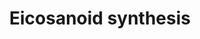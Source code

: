 ---
annotations:
- id: PW:0001239
  parent: classic metabolic pathway
  type: Pathway Ontology
  value: eicosanoid biosynthetic pathway
authors:
- A.Kwa
- MaintBot
- Khanspers
- Thomas
- Christine Chichester
- Mkutmon
- Eweitz
citedin: ''
communities: []
description: 'In biochemistry, eicosanoids are signaling molecules made by oxidation
  of twenty-carbon essential fatty acids, (EFAs). They exert complex control over
  many bodily systems, mainly in inflammation or immunity, and as messengers in the
  central nervous system.  Source: [Wikipedia](https://en.wikipedia.org/wiki/Eicosanoid)'
last-edited: 2025-02-27
ndex: null
organisms:
- Mus musculus
redirect_from:
- /index.php/Pathway:WP318
- /instance/WP318
- /instance/WP318_r136929
revision: r136929
schema-jsonld:
- '@context': https://schema.org/
  '@id': https://wikipathways.github.io/pathways/WP318.html
  '@type': Dataset
  creator:
    '@type': Organization
    name: WikiPathways
  description: 'In biochemistry, eicosanoids are signaling molecules made by oxidation
    of twenty-carbon essential fatty acids, (EFAs). They exert complex control over
    many bodily systems, mainly in inflammation or immunity, and as messengers in
    the central nervous system.  Source: [Wikipedia](https://en.wikipedia.org/wiki/Eicosanoid)'
  keywords:
  - 5-HETE
  - 5-HPETE
  - Alox12
  - Alox15
  - Alox5
  - Alox5ap
  - Alox8
  - Arachidonic acid
  - Dpep1
  - Ggt1
  - Leukotriene A4
  - Leukotriene B4
  - Leukotriene C4
  - Leukotriene D4
  - Leukotriene E4
  - Lta4h
  - Ltc4s
  - Pla2g2a
  - Pla2g6
  - Pnpla8
  - Prostaglandin D2
  - Prostaglandin F2a
  - Prostaglandin H2
  - Prostaglandin I2
  - Ptgds
  - Ptges
  - Ptges2
  - Ptgis
  - Ptgs1
  - Ptgs2
  - Tbxas1
  - Thromboxane A2
  - Thromboxane B2
  license: CC0
  name: Eicosanoid synthesis
seo: CreativeWork
title: Eicosanoid synthesis
wpid: WP318
---